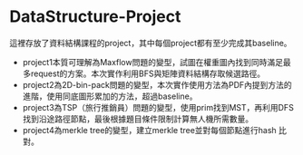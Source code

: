 # DataStructure-Project
這裡存放了資料結構課程的project，其中每個project都有至少完成其baseline。
- project1本質可理解為Maxflow問題的變型，試圖在權重圖內找到同時滿足最多request的方案。本次實作利用BFS與矩陣資料結構存取候選路徑。
- project2為2D-bin-pack問題的變型，本次實作使用方法為PDF內提到方法的進階，使用同底圖形累加的方法，超過baseline。
- project3為TSP（旅行推銷員）問題的變型，使用prim找到MST，再利用DFS找到沿途路徑節點，最後根據題目條件限制計算無人機所需數量。
- project4為merkle tree的變型，建立merkle tree並對每個節點進行hash 比對。
